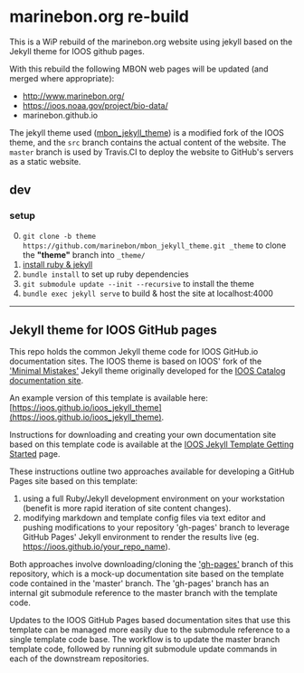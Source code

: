 # marinebon.org re-build
This is a WiP rebuild of the marinebon.org website using jekyll based on the Jekyll theme for IOOS github pages.

With this rebuild the following MBON web pages will be updated (and merged where appropriate):
* http://www.marinebon.org/
* https://ioos.noaa.gov/project/bio-data/  
* marinebon.github.io

The jekyll theme used ([mbon_jekyll_theme](https://github.com/marinebon/mbon_jekyll_theme)) is a modified fork of the IOOS theme, and the `src` branch contains the actual content of the website.
The `master` branch is used by Travis.CI to deploy the website to GitHub's servers as a static website.

## dev
### setup
0. `git clone -b theme https://github.com/marinebon/mbon_jekyll_theme.git _theme` to clone the **"theme"** branch into `_theme/`
1. [install ruby & jekyll](https://jekyllrb.com/)
2. `bundle install` to set up ruby dependencies
3. `git submodule update --init --recursive` to install the theme
3. `bundle exec jekyll serve` to build & host the site at localhost:4000

------------------------------------------------------------

## Jekyll theme for IOOS GitHub pages

This repo holds the common Jekyll theme code for IOOS GitHub.io documentation sites.  The IOOS theme is based on IOOS'
fork of the ['Minimal Mistakes'](https://github.com/mmistakes/minimal-mistakes)
Jekyll theme originally developed for the [IOOS Catalog documentation site](https://ioos.github.io/catalog/).

An example version of this template is available here: [https://ioos.github.io/ioos_jekyll_theme](https://ioos.github.io/ioos_jekyll_theme).

Instructions for downloading and creating your own documentation site based on this template code is available at the
[IOOS Jekyll Template Getting Started](https://ioos.github.io/ioos_jekyll_theme/pages/readme/) page.

These instructions outline two approaches available for developing a GitHub Pages site based on this template:

1. using a full Ruby/Jekyll development environment on your workstation (benefit is more rapid iteration of site content
  changes).
2. modifying markdown and template config files via text editor and pushing modifications to your repository 'gh-pages'
  branch to leverage GitHub Pages' Jekyll environment to render the results live (eg. https://ioos.github.io/your_repo_name).

Both approaches involve downloading/cloning the ['gh-pages'](https://github.com/ioos/ioos_jekyll_theme/tree/gh-pages)
branch of this repository, which is a mock-up documentation site based on the template code contained in the 'master' branch.
The 'gh-pages' branch has an internal git submodule reference to the master branch with the template code.

Updates to the IOOS GitHub Pages based documentation sites that use this template can be managed more easily due to the
submodule reference to a single template code base.  The workflow is to update the master branch template code,
followed by running git submodule update commands in each of the downstream repositories.
